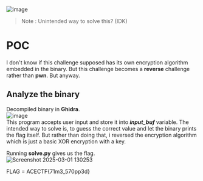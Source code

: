 ![image](https://github.com/user-attachments/assets/f85bb8d4-5bc0-49a4-b23e-d623d9240e07)

>Note : Unintended way to solve this? (IDK)

# POC
I don't know if this challenge supposed has its own encryption algorithm embedded in the binary. But this challenge becomes a **reverse** challenge rather than **pwn**. But anyway.

## Analyze the binary
Decompiled binary in **Ghidra**. \
![image](https://github.com/user-attachments/assets/9201ff4d-6d3d-4c3a-9cb3-b62842f8a4ea) \
This program accepts user input and store it into **_input_buf_** variable. The intended way to solve is, to guess the correct value and let the binary prints the flag itself. But rather than doing that, i reversed the encryption algorithm which is just a basic XOR encryption with a key.

Running **solve.py** gives us the flag. \
![Screenshot 2025-03-01 130253](https://github.com/user-attachments/assets/dd3461b2-3c93-420c-84c8-f75e2fcfdb5b)

FLAG = ACECTF{71m3_570pp3d}
